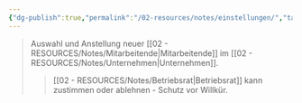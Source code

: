 ```yaml
---
{"dg-publish":true,"permalink":"/02-resources/notes/einstellungen/","tags":["betriebsrat/mitwirkung","personalpolitik"],"noteIcon":"","updated":"2025-09-05T10:12:29.196+02:00"}
---
```


>Auswahl und Anstellung neuer [[02 - RESOURCES/Notes/Mitarbeitende\|Mitarbeitende]] im [[02 - RESOURCES/Notes/Unternehmen\|Unternehmen]].
>>[[02 - RESOURCES/Notes/Betriebsrat\|Betriebsrat]] kann zustimmen oder ablehnen - Schutz vor Willkür.